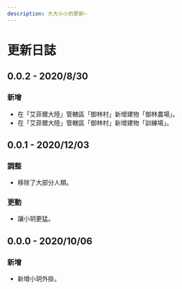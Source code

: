 ```yaml
---
description: 大大小小的更新~
---
```


# 更新日誌

## 0.0.2 - 2020/8/30

### 新增

* 在「艾菲爾大陸」管轄區「御林村」新增建物「御林農場」。
* 在「艾菲爾大陸」管轄區「御林村」新增建物「訓練場」。

## 0.0.1 - 2020/12/03

### 調整

* 移除了大部分人類。

### 更動

* 讓小玥更猛。

## 0.0.0 - 2020/10/06

### 新增

* 新增小玥外掛。



